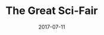 ---
title: "The Great Sci-Fair"
show_title_on_cover: false
date: "2017-07-11"
version: 2
volume: 1
issue: 2
category: "Facebook Gallery"
synopsis: "Zene, Zeanne, and their friends explore the different Science-related exhibits at their school during Sci-Fair day!"
modes: [
    {mode_name: "Original", call_at: [0, 1, 2, 3, 4, 5, 6, 7, 8, 9, 10, 11]}
]
---